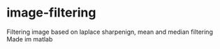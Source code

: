 # image-filtering
Filtering image based on laplace sharpenign, mean and median filtering
Made im matlab
